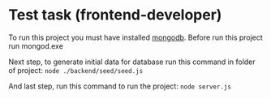 # Test task (frontend-developer)

To run this project you must have installed [mongodb](http://www.mongodb.com/).
Before run this project run mongod.exe

Next step, to generate initial data for database run this command in folder of project:
``` node ./backend/seed/seed.js ```

And last step, run this command to run the project:
``` node server.js ```